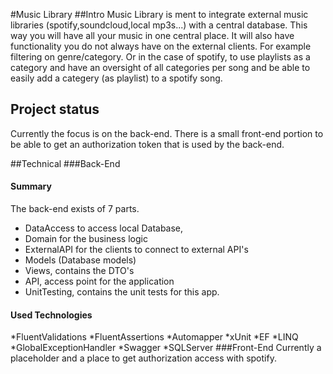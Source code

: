 #Music Library
##Intro
Music Library is ment to integrate external music libraries (spotify,soundcloud,local mp3s...) with a central database.
This way you will have all your music in one central place. It will also have functionality you do not always have on the external clients.
For example filtering on genre/category. Or in the case of spotify, to use playlists as a category and have an oversight of all categories per song and be able to easily add a categery (as playlist) to a spotify song.
## Project status
Currently the focus is on the back-end. There is a small front-end portion to be able to get an authorization token that is used by the back-end.

##Technical
###Back-End
#### Summary
The back-end exists of 7 parts. 
* DataAccess to access local Database, 
* Domain for the business logic
* ExternalAPI for the clients to connect to external API's
* Models (Database models)
* Views, contains the DTO's
* API, access point for the application
* UnitTesting, contains the unit tests for this app.
#### Used Technologies
*FluentValidations
*FluentAssertions
*Automapper
*xUnit
*EF
*LINQ
*GlobalExceptionHandler
*Swagger
*SQLServer
###Front-End
Currently a placeholder and a place to get authorization access with spotify.

